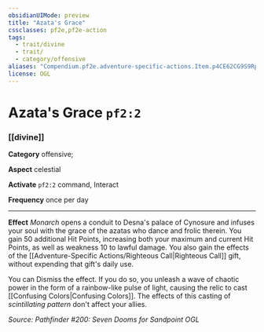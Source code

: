 ```yaml
---
obsidianUIMode: preview
title: "Azata's Grace"
cssclasses: pf2e,pf2e-action
tags:
  - trait/divine
  - trait/
  - category/offensive
aliases: "Compendium.pf2e.adventure-specific-actions.Item.p4CE62CG9S9RpU5F"
license: OGL
---
```

# Azata's Grace `pf2:2`

### [[divine]]

**Category** offensive; 




**Aspect** celestial

**Activate** `pf2:2` command, Interact

**Frequency** once per day

* * *

**Effect** _Monarch_ opens a conduit to Desna's palace of Cynosure and infuses your soul with the grace of the azatas who dance and frolic therein. You gain 50 additional Hit Points, increasing both your maximum and current Hit Points, as well as weakness 10 to lawful damage. You also gain the effects of the [[Adventure-Specific Actions/Righteous Call|Righteous Call]] gift, without expending that gift's daily use.

You can Dismiss the effect. If you do so, you unleash a wave of chaotic power in the form of a rainbow-like pulse of light, causing the relic to cast [[Confusing Colors|Confusing Colors]]. The effects of this casting of _scintillating pattern_ don't affect your allies.

*Source: Pathfinder #200: Seven Dooms for Sandpoint*
*OGL*